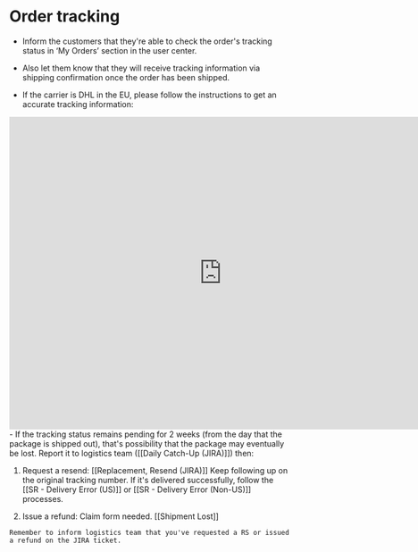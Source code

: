 # Order tracking
-   Inform the customers that they're able to check the order's tracking status in ‘My Orders’ section in the user center.

-   Also let them know that they will receive tracking information via shipping confirmation once the order has been shipped.

-   If the carrier is DHL in the EU, please follow the instructions to get an accurate tracking information:
  <iframe src="https://docs.google.com/presentation/d/e/2PACX-1vSQP-8Uxo8NkqJhOYxP83uQBoYmI8DfljoOccaAKuL2jTKQ4OzQGCxeTqW63VzRUxE9QgbNrXCEFKGk/embed?start=false&loop=false" frameborder="0" width="760" height="560" allowfullscreen="true" mozallowfullscreen="true" webkitallowfullscreen="true"></iframe>
  -    If the tracking status remains pending for 2 weeks (from the day that the package is shipped out), that's possibility that the package may eventually be lost. Report it to logistics team ([[Daily Catch-Up (JIRA)]]) then:

  1. Request a resend: [[Replacement, Resend (JIRA)]]
	Keep following up on the original tracking number. If it's delivered successfully, follow the [[SR - Delivery Error (US)]]  or [[SR - Delivery Error (Non-US)]] processes.
	
  1. Issue a refund: 
     Claim form needed. [[Shipment Lost]]
     
	Remember to inform logistics team that you've requested a RS or issued a refund on the JIRA ticket. 
 <br>



